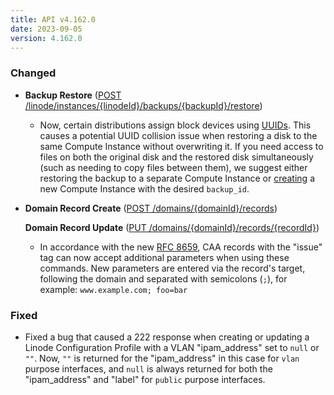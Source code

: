 ```yaml
---
title: API v4.162.0
date: 2023-09-05
version: 4.162.0
---
```


### Changed

* **Backup Restore** ([POST /linode/instances/{linodeId}/backups/{backupId}/restore](/docs/api/linode-instances/backup-restore/))
  * Now, certain distributions assign block devices using [UUIDs](https://en.wikipedia.org/wiki/Universally_unique_identifier). This causes a potential UUID collision issue when restoring a disk to the same Compute Instance without overwriting it. If you need access to files on both the original disk and the restored disk simultaneously (such as needing to copy files between them), we suggest either restoring the backup to a separate Compute Instance or [creating](/docs/api/linode-instances/linode-create/) a new Compute Instance with the desired `backup_id`.

* **Domain Record Create** ([POST /domains/{domainId}/records](/docs/api/domains/domain-record-create/))

  **Domain Record Update** ([PUT /domains/{domainId}/records/{recordId}](/docs/api/domains/domain-record-update/))
  * In accordance with the new [RFC 8659](https://www.rfc-editor.org/rfc/rfc8659.html), CAA records with the "issue" tag can now accept additional parameters when using these commands. New parameters are entered via the record's target, following the domain and separated with semicolons (`;`), for example: `www.example.com; foo=bar`

### Fixed

* Fixed a bug that caused a 222 response when creating or updating a Linode Configuration Profile with a VLAN "ipam_address" set to `null` or `""`. Now, `""` is returned for the "ipam_address" in this case for `vlan` purpose interfaces, and `null` is always returned for both the "ipam_address" and "label" for `public` purpose interfaces.
